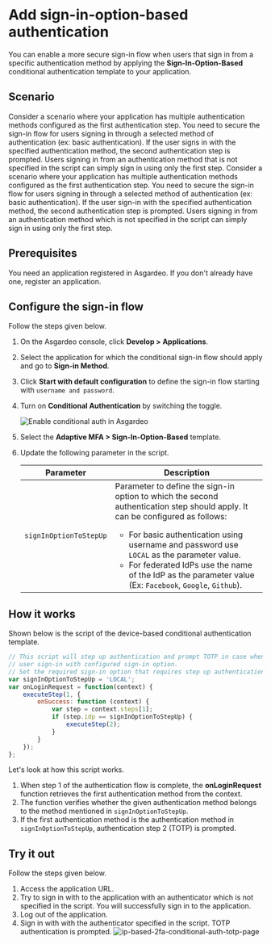 # Add sign-in-option-based authentication

You can enable a more secure sign-in flow when users that sign in from a specific authentication method by applying the **Sign-In-Option-Based** conditional authentication template to your application.

## Scenario
Consider a scenario where your application has multiple authentication methods configured as the first authentication step. You need to secure the sign-in flow for users signing in through a selected method of authentication (ex: basic authentication). If the user signs in with the specified authentication method, the second authentication step is prompted. Users signing in from an authentication method that is not specified in the script can simply sign in using only the first step.
Consider a scenario where your application has multiple authentication methods configured as the first authentication step. You need to secure the sign-in flow for users signing in through a selected method of authentication (ex: basic authentication). If the user sign-in with the specified authentication method, the second authentication step is prompted. Users signing in from an authentication method which is not specified in the script can simply sign in using only the first step.

## Prerequisites

You need an application registered in Asgardeo. If you don't already have one, <a :href ="$withBase('/guides/applications/web-app/register-oidc-web-app/')">register an application</a>.

## Configure the sign-in flow

Follow the steps given below.

1. On the Asgardeo console, click **Develop > Applications**.
2. Select the application for which the conditional sign-in flow should apply and go to **Sign-in Method**.
3. Click **Start with default configuration** to define the sign-in flow starting with `username and password`.
4. Turn on **Conditional Authentication** by switching the toggle.

   <img :src="$withBase('/assets/img/guides/conditional-auth/enable-conditional-auth.png')" alt="Enable conditional auth in Asgardeo">

5. Select the **Adaptive MFA > Sign-In-Option-Based** template.
6. Update the following parameter in the script.

    <table>
        <thead>
            <tr>
                <th>Parameter</th>
                <th>Description</th>
            </tr>
        </thead>
        <tbody>
            <tr>
                <td><code>signInOptionToStepUp</code></td>
                <td>Parameter to define the sign-in option to which the second authentication step should apply. It can be configured as follows:
                    <ul>
                    <li>For basic authentication using username and password use <code>LOCAL</code> as the parameter value.</li>
                    <li>For federated IdPs use the name of the IdP as the parameter value (Ex: <code>Facebook</code>, <code>Google</code>, <code>Github</code>).</li>
                    </ul>    
                </td>
            </tr>
        </tbody>
    </table>

## How it works

Shown below is the script of the device-based conditional authentication template.

```js
// This script will step up authentication and prompt TOTP in case when
// user sign-in with configured sign-in option.
// Set the required sign-in option that requires step up authentication.
var signInOptionToStepUp = 'LOCAL';
var onLoginRequest = function(context) {
    executeStep(1, {
        onSuccess: function (context) {
            var step = context.steps[1];
            if (step.idp == signInOptionToStepUp) {
                executeStep(2);
            }
        }
    });
};
```

Let's look at how this script works.

1. When step 1 of the authentication flow is complete, the **onLoginRequest** function retrieves the first authentication method from the context.
2. The function verifies whether the given authentication method belongs to the method mentioned in ```signInOptionToStepUp```.
3. If the first authentication method is the authentication method in ```signInOptionToStepUp```, authentication step 2 (TOTP) is prompted.

## Try it out

Follow the steps given below.

1. Access the application URL.
2. Try to sign in with to the application with an authenticator which is not specified in the script. You will successfully sign in to the application.
3. Log out of the application.
4. Sign in with with the authenticator specified in the script. TOTP authentication is prompted.
   <img :src="$withBase('/assets/img/guides/conditional-auth/totp-2fa.png')" alt="ip-based-2fa-conditional-auth-totp-page">

